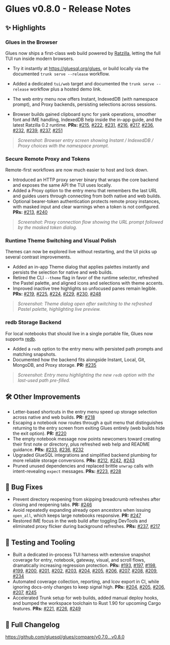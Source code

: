 # Glues v0.8.0 - Release Notes

## ✨ Highlights

### Glues in the Browser
Glues now ships a first-class web build powered by [Ratzilla](https://github.com/orhun/ratzilla), letting the full TUI run inside modern browsers.

- Try it instantly at <https://gluesql.org/glues>, or build locally via the documented `trunk serve --release` workflow.

- Added a dedicated `tui/web` target and documented the `trunk serve --release` workflow plus a hosted demo link.
- The web entry menu now offers Instant, IndexedDB (with namespace prompt), and Proxy backends, persisting selections across sessions.
- Browser builds gained clipboard sync for yank operations, smoother font and IME handling, IndexedDB help inside the in-app guide, and the latest Ratzilla 0.2 runtime.
  **PRs:** [#215](https://github.com/gluesql/glues/pull/215), [#222](https://github.com/gluesql/glues/pull/222), [#231](https://github.com/gluesql/glues/pull/231), [#216](https://github.com/gluesql/glues/pull/216), [#217](https://github.com/gluesql/glues/pull/217), [#236](https://github.com/gluesql/glues/pull/236), [#232](https://github.com/gluesql/glues/pull/232), [#239](https://github.com/gluesql/glues/pull/239), [#237](https://github.com/gluesql/glues/pull/237), [#251](https://github.com/gluesql/glues/pull/251)
> _Screenshot: Browser entry screen showing Instant / IndexedDB / Proxy choices with the namespace prompt._

### Secure Remote Proxy and Tokens
Remote-first workflows are now much easier to host and lock down.

- Introduced an HTTP proxy server binary that wraps the core backend and exposes the same API the TUI uses locally.
- Added a Proxy option to the entry menu that remembers the last URL and guides users through connecting from both native and web builds.
- Optional bearer-token authentication protects remote proxy instances, with masked input and clear warnings when a token is not configured.
  **PRs:** [#213](https://github.com/gluesql/glues/pull/213), [#240](https://github.com/gluesql/glues/pull/240)
> _Screenshot: Proxy connection flow showing the URL prompt followed by the masked token dialog._

### Runtime Theme Switching and Visual Polish
Themes can now be explored live without restarting, and the UI picks up several contrast improvements.

- Added an in-app Theme dialog that applies palettes instantly and persists the selection for native and web builds.
- Retired the CLI `--theme` flag in favor of the runtime selector, refreshed the Pastel palette, and aligned icons and selections with theme accents.
- Improved inactive tree highlights so unfocused panes remain legible.
  **PRs:** [#219](https://github.com/gluesql/glues/pull/219), [#225](https://github.com/gluesql/glues/pull/225), [#224](https://github.com/gluesql/glues/pull/224), [#229](https://github.com/gluesql/glues/pull/229), [#230](https://github.com/gluesql/glues/pull/230), [#248](https://github.com/gluesql/glues/pull/248)
> _Screenshot: Theme dialog open after switching to the refreshed Pastel palette, highlighting live preview._

### redb Storage Backend
For local notebooks that should live in a single portable file, Glues now supports [redb](https://github.com/cberner/redb).

- Added a `redb` option to the entry menu with persisted path prompts and matching snapshots.
- Documented how the backend fits alongside Instant, Local, Git, MongoDB, and Proxy storage.
  **PR:** [#235](https://github.com/gluesql/glues/pull/235)
> _Screenshot: Entry menu highlighting the new `redb` option with the last-used path pre-filled._

## 🛠 Other Improvements

- Letter-based shortcuts in the entry menu speed up storage selection across native and web builds. **PR:** [#218](https://github.com/gluesql/glues/pull/218)
- Escaping a notebook now routes through a quit menu that distinguishes returning to the entry screen from exiting Glues entirely (web builds hide the exit option). **PR:** [#220](https://github.com/gluesql/glues/pull/220)
- The empty notebook message now points newcomers toward creating their first note or directory, plus refreshed web help and README guidance. **PRs:** [#233](https://github.com/gluesql/glues/pull/233), [#236](https://github.com/gluesql/glues/pull/236), [#232](https://github.com/gluesql/glues/pull/232)
- Upgraded GlueSQL integrations and simplified backend plumbing for more reliable storage conversions. **PRs:** [#212](https://github.com/gluesql/glues/pull/212), [#242](https://github.com/gluesql/glues/pull/242), [#243](https://github.com/gluesql/glues/pull/243)
- Pruned unused dependencies and replaced brittle `unwrap` calls with intent-revealing `expect` messages. **PRs:** [#223](https://github.com/gluesql/glues/pull/223), [#228](https://github.com/gluesql/glues/pull/228)

## 🐞 Bug Fixes

- Prevent directory reopening from skipping breadcrumb refreshes after closing and reopening tabs. **PR:** [#246](https://github.com/gluesql/glues/pull/246)
- Avoid repeatedly expanding already open ancestors when issuing `open_all`, which keeps large notebooks responsive. **PR:** [#247](https://github.com/gluesql/glues/pull/247)
- Restored IME focus in the web build after toggling DevTools and eliminated proxy flicker during background refreshes. **PRs:** [#237](https://github.com/gluesql/glues/pull/237), [#217](https://github.com/gluesql/glues/pull/217)

## 🧪 Testing and Tooling

- Built a dedicated in-process TUI harness with extensive snapshot coverage for entry, notebook, gateway, visual, and scroll flows, dramatically increasing regression protection. **PRs:** [#193](https://github.com/gluesql/glues/pull/193), [#197](https://github.com/gluesql/glues/pull/197), [#198](https://github.com/gluesql/glues/pull/198), [#199](https://github.com/gluesql/glues/pull/199), [#200](https://github.com/gluesql/glues/pull/200), [#201](https://github.com/gluesql/glues/pull/201), [#202](https://github.com/gluesql/glues/pull/202), [#203](https://github.com/gluesql/glues/pull/203), [#204](https://github.com/gluesql/glues/pull/204), [#205](https://github.com/gluesql/glues/pull/205), [#206](https://github.com/gluesql/glues/pull/206), [#207](https://github.com/gluesql/glues/pull/207), [#208](https://github.com/gluesql/glues/pull/208), [#209](https://github.com/gluesql/glues/pull/209), [#234](https://github.com/gluesql/glues/pull/234)
- Automated coverage collection, reporting, and lcov export in CI, while ignoring docs-only changes to keep signal high. **PRs:** [#204](https://github.com/gluesql/glues/pull/204), [#205](https://github.com/gluesql/glues/pull/205), [#206](https://github.com/gluesql/glues/pull/206), [#207](https://github.com/gluesql/glues/pull/207), [#245](https://github.com/gluesql/glues/pull/245)
- Accelerated Trunk setup for web builds, added manual deploy hooks, and bumped the workspace toolchain to Rust 1.90 for upcoming Cargo features. **PRs:** [#221](https://github.com/gluesql/glues/pull/221), [#226](https://github.com/gluesql/glues/pull/226), [#249](https://github.com/gluesql/glues/pull/249)

## 🔗 Full Changelog
<https://github.com/gluesql/glues/compare/v0.7.0...v0.8.0>
